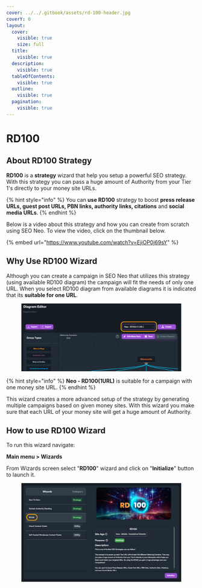 ```yaml
---
cover: ../../.gitbook/assets/rd-100-header.jpg
coverY: 0
layout:
  cover:
    visible: true
    size: full
  title:
    visible: true
  description:
    visible: true
  tableOfContents:
    visible: true
  outline:
    visible: true
  pagination:
    visible: true
---
```


# RD100

## **About RD100 Strategy**

**RD100** is a **strategy** wizard that help you setup a powerful SEO strategy. With this strategy you can pass a huge amount of Authority from your Tier 1's directly to your money site URLs.

{% hint style="info" %}
You can **use RD100** strategy to boost **press release URLs, guest post URLs, PBN links, authority links, citations** and **social media URLs**.
{% endhint %}

Below is a video about this strategy and how you can create from scratch using SEO Neo. To view the video, click on the thumbnail below.

{% embed url="https://www.youtube.com/watch?v=EjiOP0j69sY" %}



## Why Use RD100 Wizard

Although you can create a campaign in SEO Neo that utilizes this strategy (using available RD100 diagram) the campaign will fit the needs of only one URL. When you select RD100 diagram from available diagrams it is indicated that its **suitable for one URL**.

<figure><img src="../../.gitbook/assets/rd100-one url.jpg" alt=""><figcaption></figcaption></figure>

{% hint style="info" %}
**Neo - RD100(1URL)** is suitable for a campaign with one money site URL.
{% endhint %}

This wizard creates a more advanced setup of the strategy by generating multiple campaigns based on given money sites. With this wizard you make sure that each URL of your money site will get a huge amount of Authority.



## How to use RD100 Wizard

To run this wizard navigate:

**Main menu > Wizards**

From Wizards screen select "**RD100**" wizard and click on "**Initialize**" button to launch it.

<figure><img src="../../.gitbook/assets/rd100 wizard.jpg" alt=""><figcaption></figcaption></figure>













